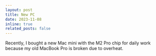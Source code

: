 ```yaml
---
layout: post
title: New PC
date: 2023-11-08
inline: true
related_posts: false
---
```

Recently, I bought a new Mac mini with the M2 Pro chip for daily work because my old MacBook Pro is broken due to overheat.
